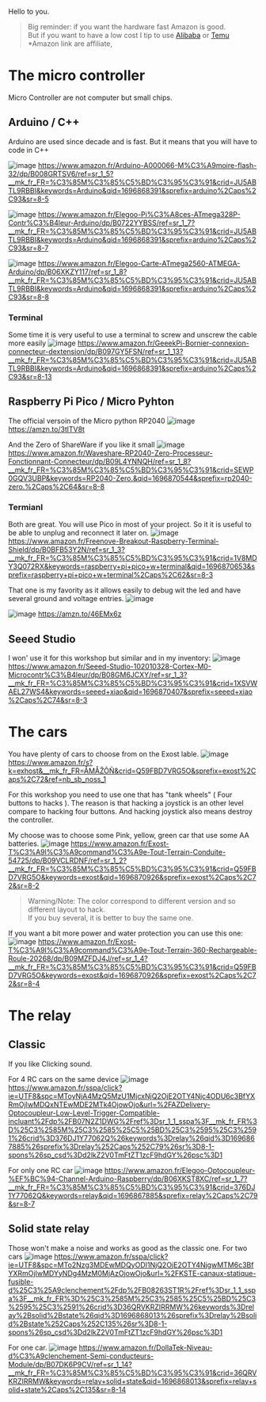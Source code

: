 Hello to you. 

> Big reminder: if you want the hardware fast Amazon is good.   
> But if you want to have a low cost I tip to use [Alibaba](https://www.alibaba.com/trade/search?spm=a2700.product_home_newuser.home_new_user_first_screen_fy23_pc_search_bar.keydown__Enter&tab=all&searchText=arduino+raspberry+pi+pico) or [Temu](https://www.temu.com/search_result.html?search_key=arduino%20raspberry%20pico&search_method=user&refer_page_el_sn=200010&srch_enter_source=top_search_entrance_10005&_x_msgid=20-20230623-14-O-614348420509847552-102-aiDYiFNi&_x_src=mail&_x_sessn_id=k01v9558fn&refer_page_name=home&refer_page_id=10005_1696868573277_tjbb5crxsq&refer_page_sn=10005)
> *Amazon link are affiliate, 

# The micro controller

Micro Controller are not computer but small chips.

## Arduino / C++
Arduino are used since decade and is fast. But it means that you will have to code in C++ 

![image](https://github.com/EloiStree/HelloCarRC/assets/20149493/2829a260-09c0-43c5-a2a4-87c77671ecfb)
https://www.amazon.fr/Arduino-A000066-M%C3%A9moire-flash-32/dp/B008GRTSV6/ref=sr_1_5?__mk_fr_FR=%C3%85M%C3%85%C5%BD%C3%95%C3%91&crid=JU5ABTL9RBBI&keywords=Arduino&qid=1696868391&sprefix=arduino%2Caps%2C93&sr=8-5

![image](https://github.com/EloiStree/HelloCarRC/assets/20149493/960e96fd-eda3-4372-8804-5b3698551f62)
https://www.amazon.fr/Elegoo-Pi%C3%A8ces-ATmega328P-Contr%C3%B4leur-Arduino/dp/B0722YYBSS/ref=sr_1_7?__mk_fr_FR=%C3%85M%C3%85%C5%BD%C3%95%C3%91&crid=JU5ABTL9RBBI&keywords=Arduino&qid=1696868391&sprefix=arduino%2Caps%2C93&sr=8-7

![image](https://github.com/EloiStree/HelloCarRC/assets/20149493/e781f9aa-b4ff-4727-8442-6a018f74a43f)
https://www.amazon.fr/Elegoo-Carte-ATmega2560-ATMEGA-Arduino/dp/B06XKZY117/ref=sr_1_8?__mk_fr_FR=%C3%85M%C3%85%C5%BD%C3%95%C3%91&crid=JU5ABTL9RBBI&keywords=Arduino&qid=1696868391&sprefix=arduino%2Caps%2C93&sr=8-8

### Terminal
Some time it is very useful to use a terminal to screw and unscrew the cable more easily
![image](https://github.com/EloiStree/HelloCarRC/assets/20149493/e0472016-2b5d-4dc2-baf9-e347b0b15a8f)
https://www.amazon.fr/GeeekPi-Bornier-connexion-connecteur-dextension/dp/B097GY5FSN/ref=sr_1_13?__mk_fr_FR=%C3%85M%C3%85%C5%BD%C3%95%C3%91&crid=JU5ABTL9RBBI&keywords=Arduino&qid=1696868391&sprefix=arduino%2Caps%2C93&sr=8-13

## Raspberry Pi Pico / Micro Pyhton

The official versoin of the Micro python RP2040
![image](https://github.com/EloiStree/HelloCarRC/assets/20149493/b8b6e99a-d245-49ca-829f-4ed9c68b45fb)
https://amzn.to/3tlTV8t

And the Zero of ShareWare if you like it small
![image](https://github.com/EloiStree/HelloCarRC/assets/20149493/f369783e-142f-42a2-8cad-b2c3e4bad183)
https://www.amazon.fr/Waveshare-RP2040-Zero-Processeur-Fonctionnant-Connecteur/dp/B09L4YNNQH/ref=sr_1_8?__mk_fr_FR=%C3%85M%C3%85%C5%BD%C3%95%C3%91&crid=SEWP0GQV3UBP&keywords=RP2040-Zero.&qid=1696870544&sprefix=rp2040-zero.%2Caps%2C64&sr=8-8

### Termianl
Both are great. You will use Pico in most of your project. So it it is useful to be able to unplug and reconnect it later on.
![image](https://github.com/EloiStree/HelloCarRC/assets/20149493/11873134-c909-4511-8a0e-5e5d0953df4e)
https://www.amazon.fr/Freenove-Breakout-Raspberry-Terminal-Shield/dp/B0BFB53Y2N/ref=sr_1_3?__mk_fr_FR=%C3%85M%C3%85%C5%BD%C3%95%C3%91&crid=1V8MDY3Q072RX&keywords=raspberry+pi+pico+w+terminal&qid=1696870653&sprefix=raspberry+pi+pico+w+terminal%2Caps%2C62&sr=8-3

That one is my favority as it allows easily to debug wit the led and have several ground and voltage entries.
![image](https://github.com/EloiStree/HelloCarRC/assets/20149493/eb8d7580-8302-4d7c-89a3-013ff5f5d34e)

![image](https://github.com/EloiStree/HelloCarRC/assets/20149493/0b500487-c01a-48cc-918a-ba11cd41f21b)
https://amzn.to/46EMx6z

## Seeed Studio
I won' use it for this workshop but similar and in my inventory:
![image](https://github.com/EloiStree/HelloCarRC/assets/20149493/f6c9c532-7b73-4c35-8872-b3d56a4e35fc)
https://www.amazon.fr/Seeed-Studio-102010328-Cortex-M0-Microcontr%C3%B4leur/dp/B08GM6JCXY/ref=sr_1_3?__mk_fr_FR=%C3%85M%C3%85%C5%BD%C3%95%C3%91&crid=1XSVWAEL27WS4&keywords=seeed+xiao&qid=1696870407&sprefix=seeed+xiao%2Caps%2C74&sr=8-3

# The cars

You have plenty of cars to choose from on the Exost lable.
![image](https://github.com/EloiStree/HelloCarRC/assets/20149493/b5e2e8eb-3579-40f7-bdeb-153e11424ce5)
https://www.amazon.fr/s?k=exhost&__mk_fr_FR=ÅMÅŽÕÑ&crid=Q59FBD7VRG5O&sprefix=exost%2Caps%2C72&ref=nb_sb_noss_1

For this workshop you need to use one that has "tank wheels" ( Four buttons to hacks ).
The reason is that hacking a joystick is an other level compare to hacking four buttons.
And hacking joystick also means destroy the controller.

My choose was to choose some Pink, yellow, green car that use some AA batteries.
![image](https://github.com/EloiStree/HelloCarRC/assets/20149493/c8962e9f-c485-4421-afe5-cb716cff036d)
https://www.amazon.fr/Exost-T%C3%A9l%C3%A9command%C3%A9e-Tout-Terrain-Conduite-54725/dp/B09VCLRDNF/ref=sr_1_2?__mk_fr_FR=%C3%85M%C3%85%C5%BD%C3%95%C3%91&crid=Q59FBD7VRG5O&keywords=exost&qid=1696870926&sprefix=exost%2Caps%2C72&sr=8-2
> Warning/Note: The color correspond to different version and so different layout to hack.  
> If you buy several, it is better to buy the same one.  


If you want a bit more power and water protection you can use this one:
![image](https://github.com/EloiStree/HelloCarRC/assets/20149493/9787aaf8-7081-4233-80e4-b36db7ec336b)
https://www.amazon.fr/Exost-T%C3%A9l%C3%A9command%C3%A9e-Tout-Terrain-360-Rechargeable-Roule-20268/dp/B09MZFDJ4J/ref=sr_1_4?__mk_fr_FR=%C3%85M%C3%85%C5%BD%C3%95%C3%91&crid=Q59FBD7VRG5O&keywords=exost&qid=1696870926&sprefix=exost%2Caps%2C72&sr=8-4



# The relay

## Classic 
If you like Clicking sound.

For 4 RC cars on the same device
![image](https://github.com/EloiStree/HelloCarRC/assets/20149493/4c190b92-1081-4a36-8a62-deb1aa08b473)
https://www.amazon.fr/sspa/click?ie=UTF8&spc=MToyNjA4MzQ5MzU1MjcxNjQ2OjE2OTY4Njc4ODU6c3BfYXRmOjIwMDQxNTEwMDE2MTk4OjowOjo&url=%2FAZDelivery-Optocoupleur-Low-Level-Trigger-Compatible-incluant%2Fdp%2FB07N2Z1DWG%2Fref%3Dsr_1_1_sspa%3F__mk_fr_FR%3D%25C3%2585M%25C3%2585%25C5%25BD%25C3%2595%25C3%2591%26crid%3D376DJ1Y77062Q%26keywords%3Drelay%26qid%3D1696867885%26sprefix%3Drelay%252Caps%252C79%26sr%3D8-1-spons%26sp_csd%3Dd2lkZ2V0TmFtZT1zcF9hdGY%26psc%3D1

For only one RC car
![image](https://github.com/EloiStree/HelloCarRC/assets/20149493/09e22458-5ed1-4354-ab4f-e225b34ff9d1)
https://www.amazon.fr/Elegoo-Optocoupleur-%EF%BC%94-Channel-Arduino-Raspberry/dp/B06XKST8XC/ref=sr_1_7?__mk_fr_FR=%C3%85M%C3%85%C5%BD%C3%95%C3%91&crid=376DJ1Y77062Q&keywords=relay&qid=1696867885&sprefix=relay%2Caps%2C79&sr=8-7

## Solid state relay

Those won't make a noise and works as good as the classic one.
For two cars
![image](https://github.com/EloiStree/HelloCarRC/assets/20149493/db0cc629-d670-423e-8246-f8cf459d0638)
https://www.amazon.fr/sspa/click?ie=UTF8&spc=MTo2Nzg3MDEwMDQyODI1NjQ2OjE2OTY4NjgwMTM6c3BfYXRmOjIwMDYyNDg4MzM0MjAzOjowOjo&url=%2FKSTE-canaux-statique-fusible-d%25C3%25A9clenchement%2Fdp%2FB08263ST1R%2Fref%3Dsr_1_1_sspa%3F__mk_fr_FR%3D%25C3%2585M%25C3%2585%25C5%25BD%25C3%2595%25C3%2591%26crid%3D36QRVKRZIRRMW%26keywords%3Drelay%2Bsolid%2Bstate%26qid%3D1696868013%26sprefix%3Drelay%2Bsolid%2Bstate%252Caps%252C135%26sr%3D8-1-spons%26sp_csd%3Dd2lkZ2V0TmFtZT1zcF9hdGY%26psc%3D1

For one car.
![image](https://github.com/EloiStree/HelloCarRC/assets/20149493/f5c22fd7-ddc5-4897-a533-22c46e034f31)
https://www.amazon.fr/DollaTek-Niveau-d%C3%A9clenchement-Semi-conducteurs-Module/dp/B07DK6P9CV/ref=sr_1_14?__mk_fr_FR=%C3%85M%C3%85%C5%BD%C3%95%C3%91&crid=36QRVKRZIRRMW&keywords=relay+solid+state&qid=1696868013&sprefix=relay+solid+state%2Caps%2C135&sr=8-14
